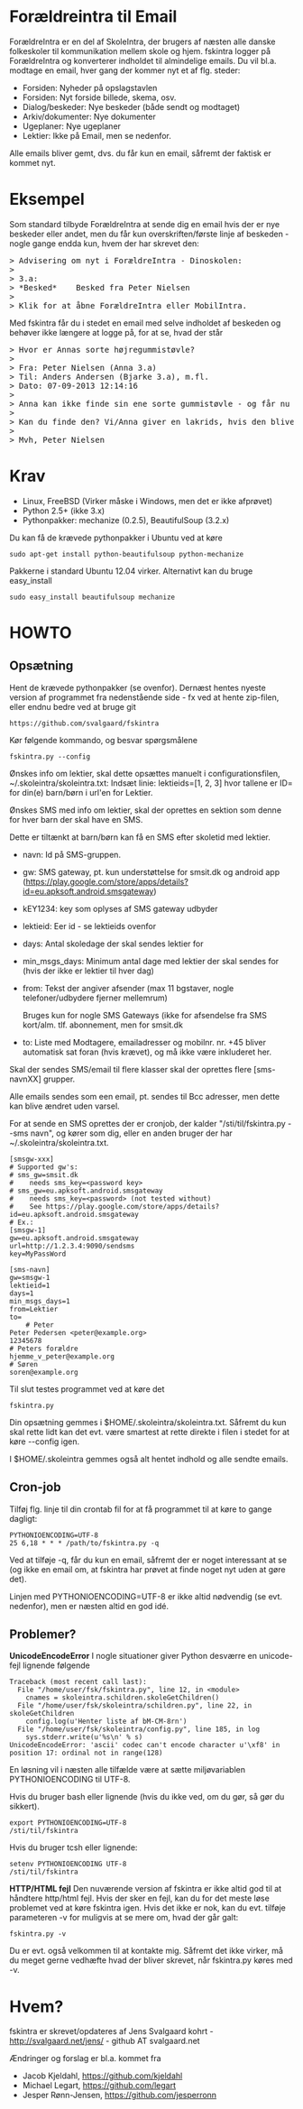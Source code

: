 Forældreintra til Email
=======================

ForældreIntra er en del af SkoleIntra, der brugers af næsten alle
danske folkeskoler til kommunikation mellem skole og hjem. fskintra
logger på ForældreIntra og konverterer indholdet til almindelige
emails. Du vil bl.a. modtage en email, hver gang der kommer nyt et af
flg. steder:

* Forsiden: Nyheder på opslagstavlen
* Forsiden: Nyt forside billede, skema, osv.
* Dialog/beskeder: Nye beskeder (både sendt og modtaget)
* Arkiv/dokumenter: Nye dokumenter
* Ugeplaner: Nye ugeplaner
* Lektier: Ikke på Email, men se nedenfor.

Alle emails bliver gemt, dvs. du får kun en email, såfremt der faktisk
er kommet nyt.

Eksempel
========

Som standard tilbyde ForældreIntra at sende dig en email hvis der er
nye beskeder eller andet, men du får kun overskriften/første linje af
beskeden - nogle gange endda kun, hvem der har skrevet den:

<pre>
> Advisering om nyt i ForældreIntra - Dinoskolen:
>
> 3.a:
> *Besked*    Besked fra Peter Nielsen
>
> Klik for at åbne ForældreIntra eller MobilIntra.
</pre>

Med fskintra får du i stedet en email med selve indholdet af beskeden
og behøver ikke længere at logge på, for at se, hvad der står

<pre>
> Hvor er Annas sorte højregummistøvle?
>
> Fra: Peter Nielsen (Anna 3.a)
> Til: Anders Andersen (Bjarke 3.a), m.fl.
> Dato: 07-09-2013 12:14:16
>
> Anna kan ikke finde sin ene sorte gummistøvle - og får nu våde fødder.
>
> Kan du finde den? Vi/Anna giver en lakrids, hvis den bliver fundet og bragt til hende i 3.a
>
> Mvh, Peter Nielsen
</pre>

Krav
====

* Linux, FreeBSD (Virker måske i Windows, men det er ikke afprøvet)
* Python 2.5+ (ikke 3.x)
* Pythonpakker: mechanize (0.2.5), BeautifulSoup (3.2.x)

Du kan få de krævede pythonpakker i Ubuntu ved at køre

    sudo apt-get install python-beautifulsoup python-mechanize

Pakkerne i standard Ubuntu 12.04 virker.
Alternativt kan du bruge easy_install

    sudo easy_install beautifulsoup mechanize


HOWTO
=====

Opsætning
---------

Hent de krævede pythonpakker (se ovenfor). Dernæst hentes nyeste
version af programmet fra nedenstående side - fx ved at hente
zip-filen, eller endnu bedre ved at bruge git

    https://github.com/svalgaard/fskintra

Kør følgende kommando, og besvar spørgsmålene

    fskintra.py --config

Ønskes info om lektier, skal dette opsættes manuelt
i configurationsfilen, ~/.skoleintra/skoleintra.txt:
Indsæt linie:
    lektieids=[1, 2, 3]
hvor tallene er ID=<num> for din(e) barn/børn i url'en for Lektier.

Ønskes SMS med info om lektier, skal der oprettes en sektion som denne
for hver barn der skal have en SMS.

Dette er tiltænkt at barn/børn kan få en SMS efter skoletid med lektier.

- navn: Id på SMS-gruppen.
- gw: SMS gateway, pt. kun understøttelse for smsit.dk og
  android app (https://play.google.com/store/apps/details?id=eu.apksoft.android.smsgateway)
- kEY1234: key som oplyses af SMS gateway udbyder
- lektieid: Eer id - se lektieids ovenfor
- days: Antal skoledage der skal sendes lektier for
- min_msgs_days: Minimum antal dage med lektier der skal sendes for (hvis der ikke er lektier til hver dag)
- from: Tekst der angiver afsender (max 11 bgstaver, nogle telefoner/udbydere fjerner mellemrum)

  Bruges kun for nogle SMS Gateways (ikke for afsendelse fra SMS
  kort/alm. tlf. abonnement, men for smsit.dk
- to: Liste med Modtagere, emailadresser og mobilnr.
  nr. +45 bliver automatisk sat foran (hvis krævet), og må ikke være inkluderet her.

Skal der sendes SMS/email til flere klasser skal der oprettes flere
[sms-navnXX] grupper.

Alle emails sendes som een email, pt. sendes til Bcc adresser, men
dette kan blive ændret uden varsel.

For at sende en SMS oprettes der er cronjob, der kalder
"/sti/til/fskintra.py --sms navn", og kører som dig, eller en anden
bruger der har ~/.skoleintra/skoleintra.txt.

    [smsgw-xxx]
    # Supported gw's:
    # sms_gw=smsit.dk
    #    needs sms_key=<password key>
    # sms_gw=eu.apksoft.android.smsgateway
    #    needs sms_key=<password> (not tested without)
    #    See https://play.google.com/store/apps/details?id=eu.apksoft.android.smsgateway
    # Ex.:
    [smsgw-1]
    gw=eu.apksoft.android.smsgateway
    url=http://1.2.3.4:9090/sendsms
    key=MyPassWord

    [sms-navn]
    gw=smsgw-1
    lektieid=1
    days=1
    min_msgs_days=1
    from=Lektier
    to=
    	# Peter
	Peter Pedersen <peter@example.org>
	12345678
	# Peters forældre
	hjemme_v_peter@example.org
	# Søren
	soren@example.org

Til slut testes programmet ved at køre det

    fskintra.py

Din opsætning gemmes i $HOME/.skoleintra/skoleintra.txt. Såfremt du
kun skal rette lidt kan det evt. være smartest at rette direkte i
filen i stedet for at køre --config igen.

I $HOME/.skoleintra gemmes også alt hentet indhold og alle sendte
emails.

Cron-job
--------

Tilføj flg. linje til din crontab fil for at få programmet til at køre
to gange dagligt:

    PYTHONIOENCODING=UTF-8
    25 6,18 * * * /path/to/fskintra.py -q

Ved at tilføje -q, får du kun en email, såfremt der er noget
interessant at se (og ikke en email om, at fskintra har prøvet at
finde noget nyt uden at gøre det).

Linjen med PYTHONIOENCODING=UTF-8 er ikke altid nødvendig (se evt. nedenfor),
men er næsten altid en god idé.

Problemer?
----------

**UnicodeEncodeError**
I nogle situationer giver Python desværre en unicode-fejl lignende følgende

    Traceback (most recent call last):
      File "/home/user/fsk/fskintra.py", line 12, in <module>
        cnames = skoleintra.schildren.skoleGetChildren()
      File "/home/user/fsk/skoleintra/schildren.py", line 22, in skoleGetChildren
        config.log(u'Henter liste af bM-CM-8rn')
      File "/home/user/fsk/skoleintra/config.py", line 185, in log
        sys.stderr.write(u'%s\n' % s)
    UnicodeEncodeError: 'ascii' codec can't encode character u'\xf8' in position 17: ordinal not in range(128)

En løsning vil i næsten alle tilfælde være at sætte miljøvariablen PYTHONIOENCODING til UTF-8.

Hvis du bruger bash eller lignende (hvis du ikke ved, om du gør, så gør
du sikkert).

    export PYTHONIOENCODING=UTF-8
    /sti/til/fskintra

Hvis du bruger tcsh eller lignende:

    setenv PYTHONIOENCODING UTF-8
    /sti/til/fskintra

**HTTP/HTML fejl**
Den nuværende version af fskintra er ikke altid god til at håndtere
http/html fejl. Hvis der sker en fejl, kan du for det meste løse
problemet ved at køre fskintra igen. Hvis det ikke er nok, kan du
evt. tilføje parameteren -v for muligvis at se mere om, hvad der går
galt:

    fskintra.py -v

Du er evt. også velkommen til at kontakte mig. Såfremt det ikke
virker, må du meget gerne vedhæfte hvad der bliver skrevet, når
fskintra.py køres med -v.

Hvem?
=====

fskintra er skrevet/opdateres af
Jens Svalgaard kohrt - http://svalgaard.net/jens/ - github AT svalgaard.net

Ændringer og forslag er bl.a. kommet fra
* Jacob Kjeldahl, https://github.com/kjeldahl
* Michael Legart, https://github.com/legart
* Jesper Rønn-Jensen, https://github.com/jesperronn
